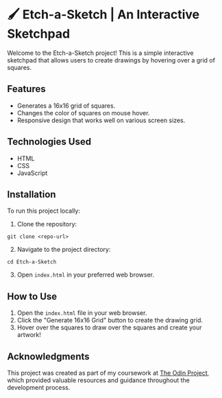 # 🖌️ Etch-a-Sketch | An Interactive Sketchpad

Welcome to the Etch-a-Sketch project! This is a simple interactive sketchpad that allows users to create drawings by hovering over a grid of squares.

## Features

- Generates a 16x16 grid of squares.
- Changes the color of squares on mouse hover.
- Responsive design that works well on various screen sizes.

## Technologies Used

- HTML
- CSS
- JavaScript

## Installation

To run this project locally:

1. Clone the repository:

`git clone <repo-url>`

2. Navigate to the project directory:

`cd Etch-a-Sketch`

3. Open `index.html` in your preferred web browser.

## How to Use

1. Open the `index.html` file in your web browser.
2. Click the "Generate 16x16 Grid" button to create the drawing grid.
3. Hover over the squares to draw over the squares and create your artwork!

## Acknowledgments

This project was created as part of my coursework at [The Odin Project](https://www.theodinproject.com/), which provided valuable resources and guidance throughout the development process.
